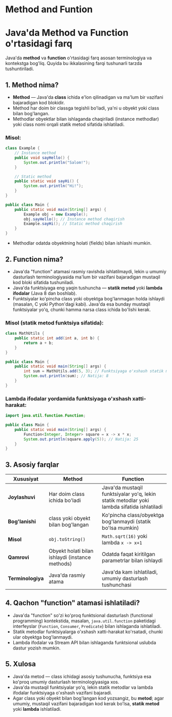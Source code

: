 # Method and Funtion


# Java'da Method va Function o'rtasidagi farq

Java'da **method** va **function** o'rtasidagi farq asosan terminologiya va kontekstga bog'liq. Quyida bu ikkalasining farqi tushunarli tarzda tushuntiriladi.

## 1. Method nima?

- **Method** — Java'da **class** ichida e'lon qilinadigan va ma'lum bir vazifani bajaradigan kod blokidir.
- Method har doim bir classga tegishli bo'ladi, ya'ni u obyekt yoki class bilan bog'langan.
- Methodlar obyektlar bilan ishlaganda chaqiriladi (instance methodlar) yoki class nomi orqali statik metod sifatida ishlatiladi.

### Misol:

```java
class Example {
    // Instance method
    public void sayHello() {
        System.out.println("Salom!");
    }

    // Static method
    public static void sayHi() {
        System.out.println("Hi!");
    }
}

public class Main {
    public static void main(String[] args) {
        Example obj = new Example();
        obj.sayHello(); // Instance method chaqirish
        Example.sayHi(); // Static method chaqirish
    }
}
```

- Methodlar odatda obyektning holati (fields) bilan ishlashi mumkin.

## 2. Function nima?

- Java'da "function" atamasi rasmiy ravishda ishlatilmaydi, lekin u umumiy dasturlash terminologiyasida ma'lum bir vazifani bajaradigan mustaqil kod bloki sifatida tushuniladi.
- Java'da funktsiyaga eng yaqin tushuncha — **statik metod** yoki **lambda ifodalar** (Java 8 dan boshlab).
- Funktsiyalar ko'pincha class yoki obyektga bog'lanmagan holda ishlaydi (masalan, C yoki Python'dagi kabi). Java'da esa bunday mustaqil funktsiyalar yo'q, chunki hamma narsa class ichida bo'lishi kerak.

### Misol (statik metod funktsiya sifatida):

```java
class MathUtils {
    public static int add(int a, int b) {
        return a + b;
    }
}

public class Main {
    public static void main(String[] args) {
        int sum = MathUtils.add(5, 3); // Funktsiyaga o'xshash statik metod
        System.out.println(sum); // Natija: 8
    }
}
```

### Lambda ifodalar yordamida funktsiyaga o'xshash xatti-harakat:

```java
import java.util.function.Function;

public class Main {
    public static void main(String[] args) {
        Function<Integer, Integer> square = x -> x * x;
        System.out.println(square.apply(5)); // Natija: 25
    }
}
```

## 3. Asosiy farqlar

| **Xususiyat**           | **Method**                              | **Function**                           |
|-------------------------|-----------------------------------------|----------------------------------------|
| **Joylashuvi**          | Har doim class ichida bo'ladi            | Java'da mustaqil funktsiyalar yo'q, lekin statik metodlar yoki lambda sifatida ishlatiladi |
| **Bog'lanishi**         | class yoki obyekt bilan bog'langan      | Ko'pincha class/obyektga bog'lanmaydi (statik bo'lsa mumkin) |
| **Misol**               | `obj.toString()`                      | `Math.sqrt(16)` yoki lambda `x -> x+1` |
| **Qamrovi**             | Obyekt holati bilan ishlaydi (instance methods) | Odatda faqat kiritilgan parametrlar bilan ishlaydi |
| **Terminologiya**       | Java'da rasmiy atama                   | Java'da kam ishlatiladi, umumiy dasturlash tushunchasi |

## 4. Qachon "function" atamasi ishlatiladi?

- Java'da "function" so'zi ko'proq funktsional dasturlash (functional programming) kontekstida, masalan, `java.util.function` paketidagi interfeyslar (`Function`, `Consumer`, `Predicate`) bilan ishlaganda ishlatiladi.
- Statik metodlar funktsiyalarga o'xshash xatti-harakat ko'rsatadi, chunki ular obyektga bog'lanmaydi.
- Lambda ifodalar va Stream API bilan ishlaganda funktsional uslubda dastur yozish mumkin.

## 5. Xulosa

- Java'da metod — class ichidagi asosiy tushunucha, funktsiya esa ko'proq umumiy dasturlash terminologiyasiga xos.
- Java'da mustaqil funktsiyalar yo'q, lekin statik metodlar va lambda ifodalar funktsiyaga o'xshash vazifani bajaradi.
- Agar class yoki obyekt bilan bog'langan kod yozsangiz, bu **metod**; agar umumiy, mustaqil vazifani bajaradigan kod kerak bo'lsa, **statik metod** yoki **lambda** ishlatiladi.
```

